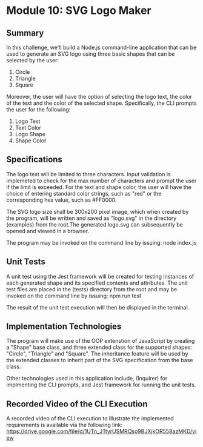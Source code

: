 # Module 10: SVG Logo Maker

## Summary
In this challenge, we'll build a Node.js command-line application that can be used to generate an SVG logo using three basic shapes that can be selected by the user:
1. Circle
2. Triangle
3. Square

Moreover, the user will have the option of selecting the logo text, the color of the text and the color of the selected shape.  Specifically, the CLI prompts the user for the following:
1. Logo Text
2. Text Color 
3. Logo Shape
4. Shape Color

## Specifications
The logo text will be limited to three characters.  Input validation is implemeted to check for the max number of characters and prompt the user if the limit is exceeded. For the text and shape color, the user will have the choice of entering standard color strings, such as "red" or the corresponding hex value, such as #FF0000.

The SVG logo size shall be 300x200 pixel image, which when created by the program, will be written and saved as "logo.svg" in the directory (examples) from the root.The generated logo.svg can subsequently be opened and viewed in a browser. 

The program may be invoked on the command line by issuing: node index.js

## Unit Tests
A unit test using the Jest framework will be created for testing instances of each generated shape and its specified contents and attributes. The unit test files are placed in the (tests) directory from the root and may be invoked on the command line by issuing:  npm run test

The result of the unit test execution will then be displayed in the terminal.

## Implementation Technologies
The program will make use of the OOP extenstion of JavaScript by creating a "Shape" base class, and three extended class for the supported shapes: "Circle", "Triangle" and "Square".  The inheritance feature will be used by the extended classes to inherit part of the SVG specification from the base class.

Other technologies used in this application include, (Inquirer) for implmenting the CLI prompts, and Jest framework for running the unit tests.

## Recorded Video of the CLI Execution 
A recorded video of the CLI execution to illustrate the implemented requirements is available via the following link: https://drive.google.com/file/d/1UTn_JTtyrUSMRQso9BJXjkOR558azMKD/view